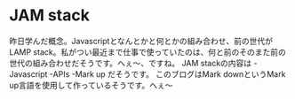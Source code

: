# JAM stack
昨日学んだ概念。Javascriptとなんとかと何とかの組み合わせ、前の世代がLAMP stack。私がつい最近まで仕事で使っていたのは、何と前のそのまた前の世代の組み合わせだそうです。へぇ～、ですね。
JAM stackの内容は
-Javascript
-APIs
-Mark up
だそうです。
このブログはMark downというMark up言語を使用して作っているそうです。へぇ～
